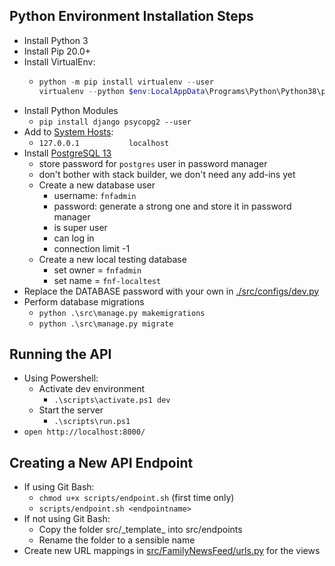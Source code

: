 ## Python Environment Installation Steps

-   Install Python 3
-   Install Pip 20.0+
-   Install VirtualEnv:
    -   ```powershell
        python -m pip install virtualenv --user
        virtualenv --python $env:LocalAppData\Programs\Python\Python38\python.exe venv
        ```
-   Install Python Modules
    -   `pip install django psycopg2 --user`
-   Add to [System Hosts](file:///C:/Windows/System32/drivers/etc/hosts):
    -   `127.0.0.1           localhost`
- Install [PostgreSQL 13](https://www.postgresqltutorial.com/install-postgresql/)
    -   store password for `postgres` user in password manager
    -   don't bother with stack builder, we don't need any add-ins yet
    -   Create a new database user
        -   username: `fnfadmin`
        -   password: generate a strong one and store it in password manager
        -   is super user
        -   can log in
        -   connection limit -1
    -   Create a new local testing database
        -   set owner = `fnfadmin`
        -   set name = `fnf-localtest`
-   Replace the DATABASE password with your own in [./src/configs/dev.py](./src/config/dev.py)
-   Perform database migrations
    -   `python .\src\manage.py makemigrations`
    -   `python .\src\manage.py migrate`

## Running the API

-   Using Powershell:
    -   Activate dev environment
        -   `.\scripts\activate.ps1 dev`
    -   Start the server
        -   `.\scripts\run.ps1`
-   `open http://localhost:8000/`

## Creating a New API Endpoint

-   If using Git Bash:
    -   `chmod u+x scripts/endpoint.sh` (first time only)
    -   `scripts/endpoint.sh <endpointname>`
-   If not using Git Bash:
    -   Copy the folder src/\_template\_ into src/endpoints
    -   Rename the folder to a sensible name
-   Create new URL mappings in [src/FamilyNewsFeed/urls.py](./src/FamilyNewsFeed/urls.py) for the views
